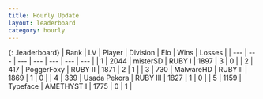 ```yaml
---
title: Hourly Update
layout: leaderboard
category: hourly
---
```


{: .leaderboard}
| Rank | LV | Player | Division | Elo | Wins | Losses |
| --- | --- | --- | --- | --- | --- | --- |
| <span data-change="27">1</span> | 2044 | <span title="ID: 453695">misterSD</span> | RUBY I | <span data-change="-307">1897</span> | <span data-change="-149">3</span> | <span data-change="-75">0</span> |
| <span data-change="37">2</span> | 417 | <span title="ID: 243757">PoggerFoxy</span> | RUBY II | <span data-change="-324">1871</span> | <span data-change="-142">2</span> | <span data-change="-122">1</span> |
| <span data-change="40">3</span> | 730 | <span title="ID: 261794">MalwareHD</span> | RUBY II | <span data-change="-321">1869</span> | <span data-change="-63">1</span> | <span data-change="-29">0</span> |
| <span data-change="70">4</span> | 339 | <span title="ID: 641994">Usada Pekora</span> | RUBY III | <span data-change="-298">1827</span> | <span data-change="-24">1</span> | <span data-change="-8">0</span> |
| <span data-change="106">5</span> | 1159 | <span title="ID: 628233">Typeface</span> | AMETHYST I | <span data-change="-303">1775</span> | <span data-change="-68">0</span> | <span data-change="-42">1</span> |